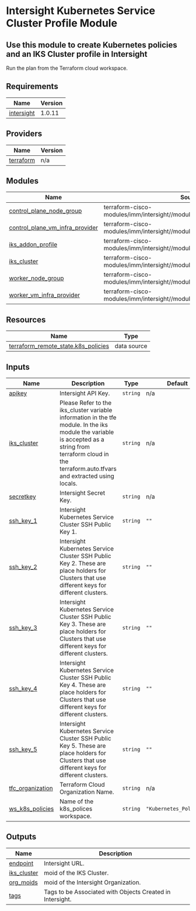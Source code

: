 # Intersight Kubernetes Service Cluster Profile Module

## Use this module to create Kubernetes policies and an IKS Cluster profile in Intersight

Run the plan from the Terraform cloud workspace.

<!-- BEGINNING OF PRE-COMMIT-TERRAFORM DOCS HOOK -->
## Requirements

| Name | Version |
|------|---------|
| <a name="requirement_intersight"></a> [intersight](#requirement\_intersight) | 1.0.11 |

## Providers

| Name | Version |
|------|---------|
| <a name="provider_terraform"></a> [terraform](#provider\_terraform) | n/a |

## Modules

| Name | Source | Version |
|------|--------|---------|
| <a name="module_control_plane_node_group"></a> [control\_plane\_node\_group](#module\_control\_plane\_node\_group) | terraform-cisco-modules/imm/intersight//modules/k8s_node_group_profile | n/a |
| <a name="module_control_plane_vm_infra_provider"></a> [control\_plane\_vm\_infra\_provider](#module\_control\_plane\_vm\_infra\_provider) | terraform-cisco-modules/imm/intersight//modules/k8s_node_vm_infra_provider | n/a |
| <a name="module_iks_addon_profile"></a> [iks\_addon\_profile](#module\_iks\_addon\_profile) | terraform-cisco-modules/imm/intersight//modules/k8s_cluster_addons | n/a |
| <a name="module_iks_cluster"></a> [iks\_cluster](#module\_iks\_cluster) | terraform-cisco-modules/imm/intersight//modules/k8s_cluster | n/a |
| <a name="module_worker_node_group"></a> [worker\_node\_group](#module\_worker\_node\_group) | terraform-cisco-modules/imm/intersight//modules/k8s_node_group_profile | n/a |
| <a name="module_worker_vm_infra_provider"></a> [worker\_vm\_infra\_provider](#module\_worker\_vm\_infra\_provider) | terraform-cisco-modules/imm/intersight//modules/k8s_node_vm_infra_provider | n/a |

## Resources

| Name | Type |
|------|------|
| [terraform_remote_state.k8s_policies](https://registry.terraform.io/providers/hashicorp/terraform/latest/docs/data-sources/remote_state) | data source |

## Inputs

| Name | Description | Type | Default | Required |
|------|-------------|------|---------|:--------:|
| <a name="input_apikey"></a> [apikey](#input\_apikey) | Intersight API Key. | `string` | n/a | yes |
| <a name="input_iks_cluster"></a> [iks\_cluster](#input\_iks\_cluster) | Please Refer to the iks\_cluster variable information in the tfe module.  In the iks module the variable is accepted as a string from terraform cloud in the terraform.auto.tfvars and extracted using locals. | `string` | n/a | yes |
| <a name="input_secretkey"></a> [secretkey](#input\_secretkey) | Intersight Secret Key. | `string` | n/a | yes |
| <a name="input_ssh_key_1"></a> [ssh\_key\_1](#input\_ssh\_key\_1) | Intersight Kubernetes Service Cluster SSH Public Key 1. | `string` | `""` | no |
| <a name="input_ssh_key_2"></a> [ssh\_key\_2](#input\_ssh\_key\_2) | Intersight Kubernetes Service Cluster SSH Public Key 2.  These are place holders for Clusters that use different keys for different clusters. | `string` | `""` | no |
| <a name="input_ssh_key_3"></a> [ssh\_key\_3](#input\_ssh\_key\_3) | Intersight Kubernetes Service Cluster SSH Public Key 3.  These are place holders for Clusters that use different keys for different clusters. | `string` | `""` | no |
| <a name="input_ssh_key_4"></a> [ssh\_key\_4](#input\_ssh\_key\_4) | Intersight Kubernetes Service Cluster SSH Public Key 4.  These are place holders for Clusters that use different keys for different clusters. | `string` | `""` | no |
| <a name="input_ssh_key_5"></a> [ssh\_key\_5](#input\_ssh\_key\_5) | Intersight Kubernetes Service Cluster SSH Public Key 5.  These are place holders for Clusters that use different keys for different clusters. | `string` | `""` | no |
| <a name="input_tfc_organization"></a> [tfc\_organization](#input\_tfc\_organization) | Terraform Cloud Organization Name. | `string` | n/a | yes |
| <a name="input_ws_k8s_policies"></a> [ws\_k8s\_policies](#input\_ws\_k8s\_policies) | Name of the k8s\_polices workspace. | `string` | `"Kubernetes_Policies"` | no |

## Outputs

| Name | Description |
|------|-------------|
| <a name="output_endpoint"></a> [endpoint](#output\_endpoint) | Intersight URL. |
| <a name="output_iks_cluster"></a> [iks\_cluster](#output\_iks\_cluster) | moid of the IKS Cluster. |
| <a name="output_org_moids"></a> [org\_moids](#output\_org\_moids) | moid of the Intersight Organization. |
| <a name="output_tags"></a> [tags](#output\_tags) | Tags to be Associated with Objects Created in Intersight. |
<!-- END OF PRE-COMMIT-TERRAFORM DOCS HOOK -->
